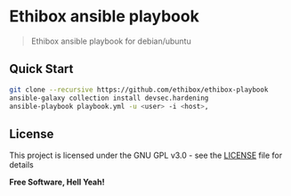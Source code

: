 Ethibox ansible playbook
===

> Ethibox ansible playbook for debian/ubuntu

## Quick Start

```bash
git clone --recursive https://github.com/ethibox/ethibox-playbook
ansible-galaxy collection install devsec.hardening
ansible-playbook playbook.yml -u <user> -i <host>,
```

## License

This project is licensed under the GNU GPL v3.0 - see the [LICENSE](LICENSE) file for details

**Free Software, Hell Yeah!**
